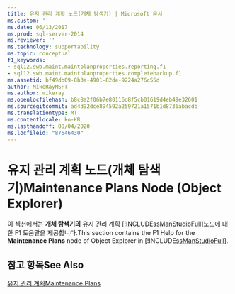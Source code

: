 ```yaml
---
title: 유지 관리 계획 노드(개체 탐색기) | Microsoft 문서
ms.custom: ''
ms.date: 06/13/2017
ms.prod: sql-server-2014
ms.reviewer: ''
ms.technology: supportability
ms.topic: conceptual
f1_keywords:
- sql12.swb.maint.maintplanproperties.reporting.f1
- sql12.swb.maint.maintplanproperties.completebackup.f1
ms.assetid: bf49db09-8b3a-4901-82de-9224a276c55d
author: MikeRayMSFT
ms.author: mikeray
ms.openlocfilehash: b8c8a2f06b7e80116d8f5cb01619d4eb49e32601
ms.sourcegitcommit: ad4d92dce894592a259721a1571b1d8736abacdb
ms.translationtype: MT
ms.contentlocale: ko-KR
ms.lasthandoff: 08/04/2020
ms.locfileid: "87646430"
---
```

# <a name="maintenance-plans-node-object-explorer"></a><span data-ttu-id="18580-102">유지 관리 계획 노드(개체 탐색기)</span><span class="sxs-lookup"><span data-stu-id="18580-102">Maintenance Plans Node (Object Explorer)</span></span>
  <span data-ttu-id="18580-103">이 섹션에서는 **개체 탐색기의** 유지 관리 계획 [!INCLUDE[ssManStudioFull](../../includes/ssmanstudiofull-md.md)]노드에 대한 F1 도움말을 제공합니다.</span><span class="sxs-lookup"><span data-stu-id="18580-103">This section contains the F1 Help for the **Maintenance Plans** node of Object Explorer in [!INCLUDE[ssManStudioFull](../../includes/ssmanstudiofull-md.md)].</span></span>  
  
## <a name="see-also"></a><span data-ttu-id="18580-104">참고 항목</span><span class="sxs-lookup"><span data-stu-id="18580-104">See Also</span></span>  
 [<span data-ttu-id="18580-105">유지 관리 계획</span><span class="sxs-lookup"><span data-stu-id="18580-105">Maintenance Plans</span></span>](maintenance-plans.md)  
  
  

